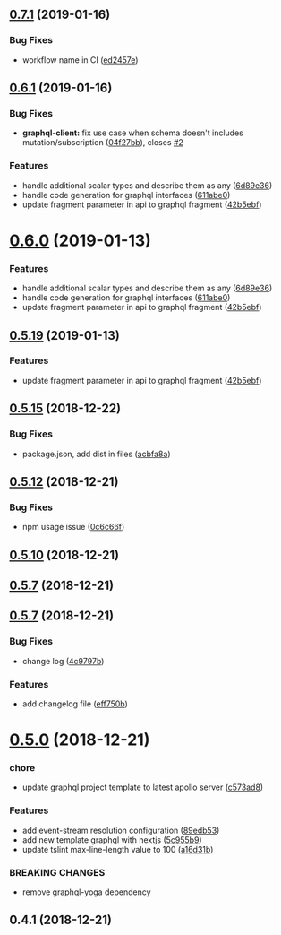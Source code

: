 ## [0.7.1](https://github.com/jokio/jok-cli/compare/v0.7.0...v0.7.1) (2019-01-16)


### Bug Fixes

* workflow name in CI ([ed2457e](https://github.com/jokio/jok-cli/commit/ed2457e))

## [0.6.1](https://github.com/jokio/jok-cli/compare/v0.5.16...v0.6.1) (2019-01-16)


### Bug Fixes

* **graphql-client:** fix use case when schema doesn't includes mutation/subscription ([04f27bb](https://github.com/jokio/jok-cli/commit/04f27bb)), closes [#2](https://github.com/jokio/jok-cli/issues/2)


### Features

* handle additional scalar types and describe them as any ([6d89e36](https://github.com/jokio/jok-cli/commit/6d89e36))
* handle code generation for graphql interfaces ([611abe0](https://github.com/jokio/jok-cli/commit/611abe0))
* update fragment parameter in api to graphql fragment ([42b5ebf](https://github.com/jokio/jok-cli/commit/42b5ebf))



# [0.6.0](https://github.com/jokio/jok-cli/compare/v0.5.16...v0.6.0) (2019-01-13)


### Features

* handle additional scalar types and describe them as any ([6d89e36](https://github.com/jokio/jok-cli/commit/6d89e36))
* handle code generation for graphql interfaces ([611abe0](https://github.com/jokio/jok-cli/commit/611abe0))
* update fragment parameter in api to graphql fragment ([42b5ebf](https://github.com/jokio/jok-cli/commit/42b5ebf))



## [0.5.19](https://github.com/jokio/jok-cli/compare/v0.5.16...v0.5.19) (2019-01-13)


### Features

* update fragment parameter in api to graphql fragment ([42b5ebf](https://github.com/jokio/jok-cli/commit/42b5ebf))



## [0.5.15](https://github.com/jokio/jok-cli/compare/v0.5.14...v0.5.15) (2018-12-22)


### Bug Fixes

* package.json, add dist in files ([acbfa8a](https://github.com/jokio/jok-cli/commit/acbfa8a))



## [0.5.12](https://github.com/jokio/jok-cli/compare/v0.5.9...v0.5.12) (2018-12-21)


### Bug Fixes

* npm usage issue ([0c6c66f](https://github.com/jokio/jok-cli/commit/0c6c66f))



## [0.5.10](https://github.com/jokio/jok-cli/compare/v0.5.9...v0.5.10) (2018-12-21)



## [0.5.7](https://github.com/jokio/jok-cli/compare/v0.5.3...v0.5.7) (2018-12-21)



## [0.5.7](https://github.com/jokio/jok-cli/compare/v0.5.0...v0.5.7) (2018-12-21)


### Bug Fixes

* change log ([4c9797b](https://github.com/jokio/jok-cli/commit/4c9797b))


### Features

* add changelog file ([eff750b](https://github.com/jokio/jok-cli/commit/eff750b))



# [0.5.0](https://github.com/jokio/jok-cli/compare/v0.4.1...v0.5.0) (2018-12-21)


### chore

* update graphql project template to latest apollo server ([c573ad8](https://github.com/jokio/jok-cli/commit/c573ad8))


### Features

* add event-stream resolution configuration ([89edb53](https://github.com/jokio/jok-cli/commit/89edb53))
* add new template graphql with nextjs ([5c955b9](https://github.com/jokio/jok-cli/commit/5c955b9))
* update tslint max-line-length value to 100 ([a16d31b](https://github.com/jokio/jok-cli/commit/a16d31b))


### BREAKING CHANGES

* remove graphql-yoga dependency



## 0.4.1 (2018-12-21)
